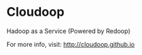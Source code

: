 Cloudoop
========

Hadoop as a Service (Powered by Redoop)


For more info, visit: http://cloudoop.github.io
